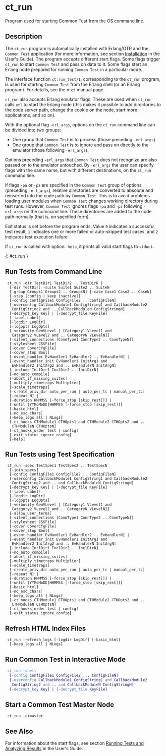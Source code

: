 <!--
%CopyrightBegin%

SPDX-License-Identifier: Apache-2.0

Copyright Ericsson AB 2023-2024. All Rights Reserved.

Licensed under the Apache License, Version 2.0 (the "License");
you may not use this file except in compliance with the License.
You may obtain a copy of the License at

    http://www.apache.org/licenses/LICENSE-2.0

Unless required by applicable law or agreed to in writing, software
distributed under the License is distributed on an "AS IS" BASIS,
WITHOUT WARRANTIES OR CONDITIONS OF ANY KIND, either express or implied.
See the License for the specific language governing permissions and
limitations under the License.

%CopyrightEnd%
-->
# ct_run

Program used for starting Common Test from the OS command line.

## Description

The `ct_run` program is automatically installed with Erlang/OTP and the
`Common Test` application (for more information, see section
[Installation](install_chapter.md) in the User's Guide). The program accepts
different start flags. Some flags trigger `ct_run` to start `Common Test` and
pass on data to it. Some flags start an Erlang node prepared for running
`Common Test` in a particular mode.

The interface function `ct:run_test/1`, corresponding to the `ct_run` program,
is used for starting `Common Test` from the Erlang shell (or an Erlang program).
For details, see the `m:ct` manual page.

`ct_run` also accepts Erlang emulator flags. These are used when `ct_run` calls
`erl` to start the Erlang node (this makes it possible to add directories to the
code server path, change the cookie on the node, start more applications, and so
on).

With the optional flag `-erl_args`, options on the `ct_run` command line can be
divided into two groups:

- One group that `Common Test` is to process (those preceding `-erl_args`).
- One group that `Common Test` is to ignore and pass on directly to the emulator
  (those following `-erl_args`).

Options preceding `-erl_args` that `Common Test` does not recognize are also
passed on to the emulator untouched. By `-erl_args` the user can specify flags
with the same name, but with different destinations, on the `ct_run` command
line.

If flags `-pa` or `-pz` are specified in the `Common Test` group of options
(preceding `-erl_args`), relative directories are converted to absolute and
reinserted into the code path by `Common Test`. This is to avoid problems
loading user modules when `Common Test` changes working directory during test
runs. However, `Common Test` ignores flags `-pa` and `-pz` following `-erl_args`
on the command line. These directories are added to the code path normally (that
is, on specified form).

Exit status is set before the program ends. Value `0` indicates a successful
test result, `1` indicates one or more failed or auto-skipped test cases, and
`2` indicates test execution failure.

If `ct_run` is called with option `-help`, it prints all valid start flags to
`stdout`.

[](){: #ct_run }

## Run Tests from Command Line

```text
 ct_run -dir TestDir1 TestDir2 .. TestDirN |
  [-dir TestDir] -suite Suite1 Suite2 .. SuiteN
  [-group Groups1 Groups2 .. GroupsN] [-case Case1 Case2 .. CaseN]
  [-step [config | keep_inactive]]
  [-config ConfigFile1 ConfigFile2 .. ConfigFileN]
  [-userconfig CallbackModule1 ConfigString1 and CallbackModule2
   ConfigString2 and .. CallbackModuleN ConfigStringN]
  [-decrypt_key Key] | [-decrypt_file KeyFile]
  [-label Label]
  [-logdir LogDir]
  [-logopts LogOpts]
  [-verbosity GenVLevel | [Category1 VLevel1 and
   Category2 VLevel2 and .. CategoryN VLevelN]]
  [-silent_connections [ConnType1 ConnType2 .. ConnTypeN]]
  [-stylesheet CSSFile]
  [-cover CoverCfgFile]
  [-cover_stop Bool]
  [-event_handler EvHandler1 EvHandler2 .. EvHandlerN] |
  [-event_handler_init EvHandler1 InitArg1 and
   EvHandler2 InitArg2 and .. EvHandlerN InitArgN]
  [-include InclDir1 InclDir2 .. InclDirN]
  [-no_auto_compile]
  [-abort_if_missing_suites]
  [-multiply_timetraps Multiplier]
  [-scale_timetraps]
  [-create_priv_dir auto_per_run | auto_per_tc | manual_per_tc]
  [-repeat N] |
  [-duration HHMMSS [-force_stop [skip_rest]]] |
  [-until [YYMoMoDD]HHMMSS [-force_stop [skip_rest]]]
  [-basic_html]
  [-no_esc_chars]
  [-keep_logs all | NLogs]
  [-ct_hooks CTHModule1 CTHOpts1 and CTHModule2 CTHOpts2 and ..
   CTHModuleN CTHOptsN]
  [-ct_hooks_order test | config]
  [-exit_status ignore_config]
  [-help]
```

## Run Tests using Test Specification

```text
 ct_run -spec TestSpec1 TestSpec2 .. TestSpecN
  [-join_specs]
  [-config ConfigFile1 ConfigFile2 .. ConfigFileN]
  [-userconfig CallbackModule1 ConfigString1 and CallbackModule2
   ConfigString2 and .. and CallbackModuleN ConfigStringN]
  [-decrypt_key Key] | [-decrypt_file KeyFile]
  [-label Label]
  [-logdir LogDir]
  [-logopts LogOpts]
  [-verbosity GenVLevel | [Category1 VLevel1 and
   Category2 VLevel2 and .. CategoryN VLevelN]]
  [-allow_user_terms]
  [-silent_connections [ConnType1 ConnType2 .. ConnTypeN]]
  [-stylesheet CSSFile]
  [-cover CoverCfgFile]
  [-cover_stop Bool]
  [-event_handler EvHandler1 EvHandler2 .. EvHandlerN] |
  [-event_handler_init EvHandler1 InitArg1 and
   EvHandler2 InitArg2 and .. EvHandlerN InitArgN]
  [-include InclDir1 InclDir2 .. InclDirN]
  [-no_auto_compile]
  [-abort_if_missing_suites]
  [-multiply_timetraps Multiplier]
  [-scale_timetraps]
  [-create_priv_dir auto_per_run | auto_per_tc | manual_per_tc]
  [-repeat N] |
  [-duration HHMMSS [-force_stop [skip_rest]]] |
  [-until [YYMoMoDD]HHMMSS [-force_stop [skip_rest]]]
  [-basic_html]
  [-no_esc_chars]
  [-keep_logs all | NLogs]
  [-ct_hooks CTHModule1 CTHOpts1 and CTHModule2 CTHOpts2 and ..
   CTHModuleN CTHOptsN]
  [-ct_hooks_order test | config]
  [-exit_status ignore_config]
```

## Refresh HTML Index Files

```text
 ct_run -refresh_logs [-logdir LogDir] [-basic_html]
  [-keep_logs all | NLogs]
```

## Run Common Test in Interactive Mode

```erlang
 ct_run -shell
  [-config ConfigFile1 ConfigFile2 ... ConfigFileN]
  [-userconfig CallbackModule1 ConfigString1 and CallbackModule2
   ConfigString2 and .. and CallbackModuleN ConfigStringN]
  [-decrypt_key Key] | [-decrypt_file KeyFile]
```

## Start a Common Test Master Node

```text
 ct_run -ctmaster
```

## See Also

For information about the start flags, see section
[Running Tests and Analyzing Results](run_test_chapter.md) in the User's Guide.
